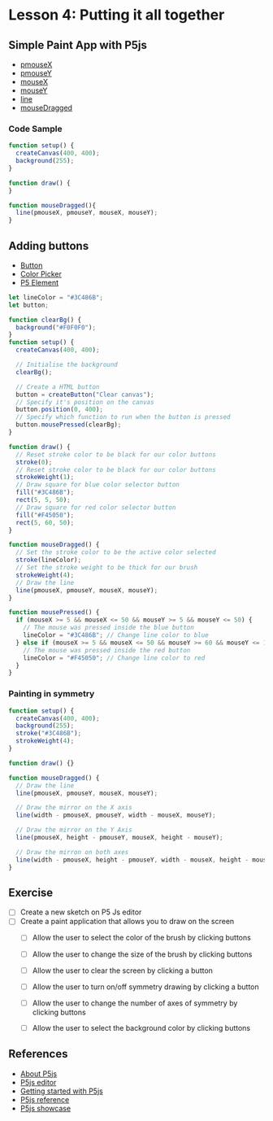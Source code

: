 # Lesson 4: Putting it all together


## Simple Paint App with P5js
- [pmouseX](https://p5js.org/reference/#/p5/pmouseX)
- [pmouseY](https://p5js.org/reference/#/p5/pmouseY)
- [mouseX](https://p5js.org/reference/#/p5/mouseX)
- [mouseY](https://p5js.org/reference/#/p5/mouseY)
- [line](https://p5js.org/reference/#/p5/line)
- [mouseDragged](https://p5js.org/reference/#/p5/mouseDragged)


### Code Sample
```javascript
function setup() {
  createCanvas(400, 400);
  background(255);
}

function draw() {
}

function mouseDragged(){
  line(pmouseX, pmouseY, mouseX, mouseY);
}
```

## Adding buttons
- [Button](https://p5js.org/reference/#/p5/createButton)
- [Color Picker](https://p5js.org/reference/#/p5/createColorPicker)
- [P5 Element](https://p5js.org/reference/#/p5.Element)

```javascript
let lineColor = "#3C486B";
let button;

function clearBg() {
  background("#F0F0F0");
}
function setup() {
  createCanvas(400, 400);

  // Initialise the background
  clearBg();

  // Create a HTML button
  button = createButton("Clear canvas");
  // Specify it's position on the canvas
  button.position(0, 400);
  // Specify which function to run when the button is pressed
  button.mousePressed(clearBg);
}

function draw() {
  // Reset stroke color to be black for our color buttons
  stroke(0);
  // Reset stroke color to be black for our color buttons
  strokeWeight(1);
  // Draw square for blue color selector button
  fill("#3C486B");
  rect(5, 5, 50);
  // Draw square for red color selector button
  fill("#F45050");
  rect(5, 60, 50);
}

function mouseDragged() {
  // Set the stroke color to be the active color selected
  stroke(lineColor);
  // Set the stroke weight to be thick for our brush
  strokeWeight(4);
  // Draw the line
  line(pmouseX, pmouseY, mouseX, mouseY);
}

function mousePressed() {
  if (mouseX >= 5 && mouseX <= 50 && mouseY >= 5 && mouseY <= 50) {
    // The mouse was pressed inside the blue button
    lineColor = "#3C486B"; // Change line color to blue
  } else if (mouseX >= 5 && mouseX <= 50 && mouseY >= 60 && mouseY <= 110) {
    // The mouse was pressed inside the red button
    lineColor = "#F45050"; // Change line color to red
  }
}
```

### Painting in symmetry

```javascript
function setup() {
  createCanvas(400, 400);
  background(255);
  stroke("#3C486B");
  strokeWeight(4);
}

function draw() {}

function mouseDragged() {
  // Draw the line
  line(pmouseX, pmouseY, mouseX, mouseY);

  // Draw the mirror on the X axis
  line(width - pmouseX, pmouseY, width - mouseX, mouseY);

  // Draw the mirror on the Y Axis
  line(pmouseX, height - pmouseY, mouseX, height - mouseY);

  // Draw the mirron on both axes
  line(width - pmouseX, height - pmouseY, width - mouseX, height - mouseY);
}
```


## Exercise
- [ ] Create a new sketch on P5 Js editor
- [ ] Create a paint application that allows you to draw on the screen
  - [ ] Allow the user to select the color of the brush by clicking buttons
  - [ ] Allow the user to change the size of the brush by clicking buttons
  - [ ] Allow the user to clear the screen by clicking a button
  - [ ] Allow the user to turn on/off symmetry drawing by clicking a button
  - [ ] Allow the user to change the number of axes of symmetry by clicking buttons
  - [ ] Allow the user to select the background color by clicking buttons


## References
- [About P5js](https://p5js.org)
- [P5js editor](https://editor.p5js.org/)
- [Getting started with P5js](https://p5js.org/get-started/)
- [P5js reference](https://p5js.org/reference/)
- [P5js showcase](https://p5js.org/showcase/)
